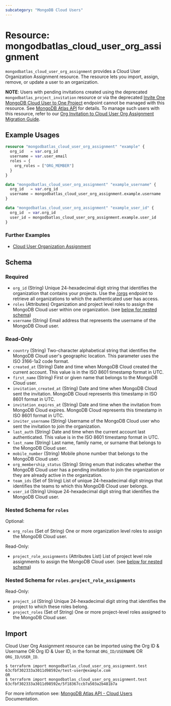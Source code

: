 ```yaml
---
subcategory: "MongoDB Cloud Users"
---
```


# Resource: mongodbatlas_cloud_user_org_assignment

`mongodbatlas_cloud_user_org_assignment` provides a Cloud User Organization Assignment resource. The resource lets you import, assign, remove, or update a user to an organization.

**NOTE**: Users with pending invitations created using the deprecated `mongodbatlas_project_invitation` resource or via the deprecated [Invite One MongoDB Cloud User to One Project](https://www.mongodb.com/docs/api/doc/atlas-admin-api-v2/operation/operation-getorganizationuser#tag/Projects/operation/createProjectInvitation)
endpoint cannot be managed with this resource. See [MongoDB Atlas API](https://www.mongodb.com/docs/api/doc/atlas-admin-api-v2/operation/operation-getorganizationuser) for details.
To manage such users with this resource, refer to our [Org Invitation to Cloud User Org Assignment Migration Guide](../guides/atlas-user-management).

## Example Usages

```terraform
resource "mongodbatlas_cloud_user_org_assignment" "example" {
  org_id   = var.org_id
  username = var.user_email
  roles = {
    org_roles = ["ORG_MEMBER"]
  }
}

data "mongodbatlas_cloud_user_org_assignment" "example_username" {
  org_id   = var.org_id
  username = mongodbatlas_cloud_user_org_assignment.example.username
}

data "mongodbatlas_cloud_user_org_assignment" "example_user_id" {
  org_id  = var.org_id
  user_id = mongodbatlas_cloud_user_org_assignment.example.user_id
}
```

### Further Examples
- [Cloud User Organization Assignment](https://github.com/mongodb/terraform-provider-mongodbatlas/tree/v2.0.1/examples/mongodbatlas_cloud_user_org_assignment)

<!-- schema generated by tfplugindocs -->
## Schema

### Required

- `org_id` (String) Unique 24-hexadecimal digit string that identifies the organization that contains your projects. Use the [/orgs](https://www.mongodb.com/docs/api/doc/atlas-admin-api-v2/group/endpoint-organizations) endpoint to retrieve all organizations to which the authenticated user has access.
- `roles` (Attributes) Organization and project level roles to assign the MongoDB Cloud user within one organization. (see [below for nested schema](#nestedatt--roles))
- `username` (String) Email address that represents the username of the MongoDB Cloud user.

### Read-Only

- `country` (String) Two-character alphabetical string that identifies the MongoDB Cloud user's geographic location. This parameter uses the ISO 3166-1a2 code format.
- `created_at` (String) Date and time when MongoDB Cloud created the current account. This value is in the ISO 8601 timestamp format in UTC.
- `first_name` (String) First or given name that belongs to the MongoDB Cloud user.
- `invitation_created_at` (String) Date and time when MongoDB Cloud sent the invitation. MongoDB Cloud represents this timestamp in ISO 8601 format in UTC.
- `invitation_expires_at` (String) Date and time when the invitation from MongoDB Cloud expires. MongoDB Cloud represents this timestamp in ISO 8601 format in UTC.
- `inviter_username` (String) Username of the MongoDB Cloud user who sent the invitation to join the organization.
- `last_auth` (String) Date and time when the current account last authenticated. This value is in the ISO 8601 timestamp format in UTC.
- `last_name` (String) Last name, family name, or surname that belongs to the MongoDB Cloud user.
- `mobile_number` (String) Mobile phone number that belongs to the MongoDB Cloud user.
- `org_membership_status` (String) String enum that indicates whether the MongoDB Cloud user has a pending invitation to join the organization or they are already active in the organization.
- `team_ids` (Set of String) List of unique 24-hexadecimal digit strings that identifies the teams to which this MongoDB Cloud user belongs.
- `user_id` (String) Unique 24-hexadecimal digit string that identifies the MongoDB Cloud user.

<a id="nestedatt--roles"></a>
### Nested Schema for `roles`

Optional:

- `org_roles` (Set of String) One or more organization level roles to assign the MongoDB Cloud user.

Read-Only:

- `project_role_assignments` (Attributes List) List of project level role assignments to assign the MongoDB Cloud user. (see [below for nested schema](#nestedatt--roles--project_role_assignments))

<a id="nestedatt--roles--project_role_assignments"></a>
### Nested Schema for `roles.project_role_assignments`

Read-Only:

- `project_id` (String) Unique 24-hexadecimal digit string that identifies the project to which these roles belong.
- `project_roles` (Set of String) One or more project-level roles assigned to the MongoDB Cloud user.

## Import

Cloud User Org Assignment resource can be imported using the Org ID & Username OR Org ID & User ID, in the format `ORG_ID/USERNAME` OR `ORG_ID/USER_ID`.

```
$ terraform import mongodbatlas_cloud_user_org_assignment.test 63cfbf302333a3011d98592e/test-user@example.com
OR
$ terraform import mongodbatlas_cloud_user_org_assignment.test 63cfbf302333a3011d98592e/5f18367ccb7a503a2b481b7a
```

For more information see: [MongoDB Atlas API - Cloud Users](https://www.mongodb.com/docs/api/doc/atlas-admin-api-v2/operation/operation-createorganizationuser) Documentation.

